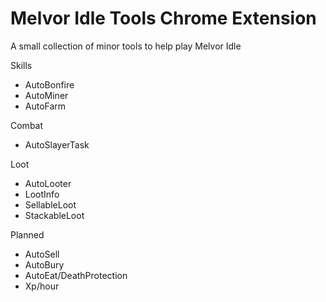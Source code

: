 # Melvor Idle Tools Chrome Extension

A small collection of minor tools to help play Melvor Idle

Skills
* AutoBonfire
* AutoMiner
* AutoFarm

Combat
* AutoSlayerTask

Loot
* AutoLooter
* LootInfo
* SellableLoot
* StackableLoot

Planned
* AutoSell
* AutoBury
* AutoEat/DeathProtection
* Xp/hour